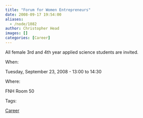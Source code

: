 ```yaml
---
title: "Forum for Women Entrepreneurs"
date: 2008-09-17 19:54:00
aliases:
  - /node/1082
author: Christopher Head
images: []
categories: [Career]
---
```


All female 3rd and 4th year applied science students are invited.

When: 

Tuesday, September 23, 2008 - 13:00 to 14:30

Where: 

FNH Room 50

Tags: 

[Career](/career)
